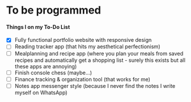 # To be programmed
#### Things I on my To-Do List

- [x] Fully functional portfolio website with responsive design
- [ ] Reading tracker app (that hits my aesthetical perfectionism)
- [ ] Mealplanning and recipe app (where you plan your meals from saved recipes and automatically get a shopping list - surely this exists but all these apps are annoying)
- [ ] Finish console chess (maybe...)
- [ ] Finance tracking & organization tool (that works for me)
- [ ] Notes app messenger style (because I never find the notes I write myself on WhatsApp)